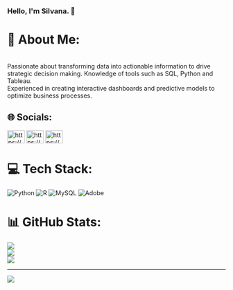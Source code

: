 ### Hello, I'm Silvana. 👋

# 💫 About Me:
<br>Passionate about transforming data into actionable information to drive strategic decision making. Knowledge of tools such as SQL, Python and Tableau.
<br>Experienced in creating interactive dashboards and predictive models to optimize business processes. 


## 🌐 Socials:
<a href="https://www.linkedin.com/company/103997061/admin/feed/posts/?feedtype=following" target="blank"><img align="center" src="https://raw.githubusercontent.com/rahuldkjain/github-profile-readme-generator/master/src/images/icons/Social/linked-in-alt.svg" alt="https://www.linkedin.com/company/103997061/admin/feed/posts/?feedtype=following" height="30" width="40" /></a>
<a href="https://www.instagram.com/silvidata/" target="blank"><img align="center" src="https://raw.githubusercontent.com/rahuldkjain/github-profile-readme-generator/master/src/images/icons/Social/instagram.svg" alt="https://www.instagram.com/silvidata/" height="30" width="40" /></a>
<a href="https://www.behance.net/silvanaguardia" target="blank"><img align="center" src="https://raw.githubusercontent.com/rahuldkjain/github-profile-readme-generator/master/src/images/icons/Social/behance.svg" alt="https://www.behance.net/silvanaguardia" height="30" width="40" /></a>

# 💻 Tech Stack:
![Python](https://img.shields.io/badge/python-3670A0?style=for-the-badge&logo=python&logoColor=ffdd54) ![R](https://img.shields.io/badge/r-%23276DC3.svg?style=for-the-badge&logo=r&logoColor=white) ![MySQL](https://img.shields.io/badge/mysql-%2300000f.svg?style=for-the-badge&logo=mysql&logoColor=white) ![Adobe](https://img.shields.io/badge/adobe-%23FF0000.svg?style=for-the-badge&logo=adobe&logoColor=white)

# 📊 GitHub Stats:
![](https://github-readme-stats.vercel.app/api?username=SilvanaGuardia&theme=dark&hide_border=false&include_all_commits=false&count_private=false)<br/>
![](https://github-readme-streak-stats.herokuapp.com/?user=SilvanaGuardia&theme=dark&hide_border=false)<br/>
![](https://github-readme-stats.vercel.app/api/top-langs/?username=SilvanaGuardia&theme=dark&hide_border=false&include_all_commits=false&count_private=false&layout=compact)

---
[![](https://visitcount.itsvg.in/api?id=SilvanaGuardia&icon=0&color=0)](https://visitcount.itsvg.in)

<!-- Proudly created with GPRM ( https://gprm.itsvg.in ) -->
